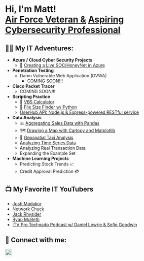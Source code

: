 <h1>Hi, I'm Matt! <br/><a href="https://www.linkedin.com/in/matthew-rimbert/">Air Force Veteran &</a> <a href="https://www.linkedin.com/in/matthew-rimbert/">Aspiring Cybersecurity Professional</a>
<h2>👨‍💻 My IT Adventures:</h2>

- <b>Azure / Cloud Cyber Security Projects</b>
  - 🍯 [Creating a Live SOC/HoneyNet in Azure](https://github.com/Matthew-Rimbert/Azure-HoneyNet)
- <b>Penetration Testing</b>
  - Damn Vulnerable Web Application (DVWA)
      - COMING SOON!!!
- <b>Cisco Packet Tracer</b>
  - COMING SOON!!!
- <b>Scripting Practice</b>
  - 🧮 [VBS Calculator](https://github.com/Matthew-Rimbert/VBScript-Calculator)
  - 📁 [File Size Finder w/ Python](https://github.com/Matthew-Rimbert/File-Size-Finder)
  - [UserHub API: Node.js & Express-powered RESTful service](https://github.com/Matthew-Rimbert/UserHub-API)
- <b>Data Analysis</b>
  - 📊 [Aggregating Sales Data with Pandas](https://github.com/Matthew-Rimbert/Aggregating-Sales-Data/tree/main)
  - 🗺️ [Drawing a Map with Cartopy and Matplotlib](https://github.com/Matthew-Rimbert/-Drawing-a-Map-with-Cartopy-and-Matplotlib/tree/main)
  - 🚖 [Geospatial Taxi Analysis](https://github.com/Matthew-Rimbert/Geospatial-Taxi-Analysis)
  - [Analyzing Time Series Data](https://github.com/Matthew-Rimbert/Analyzing-Time-Series-Data)
  - Analyzing Real Transaction Data 
  - Expanding the Example Set
- <b>Machine Learning Projects</b>
  - Predicting Stock Trends 📈
  - Credit Approval Prediction 💳

<h2>📺 My Favorite IT YouTubers</h2>

- [Josh Madakor](https://www.youtube.com/@JoshMadakor)
- [Network Chuck](https://www.youtube.com/@NetworkChuck)
- [Jack Rhysider](https://www.youtube.com/@JackRhysider)
- [Ryan McBeth](https://www.youtube.com/@RyanMcBethProgramming)
- [ITV Pro Technado Podcast w/ Daniel Lowrie & Sofie Goodwin](https://www.youtube.com/@ITProTv)

<h2> 🤳 Connect with me:</h2>


[<img align="left" alt="MatthewRimbert | LinkedIn" width="22px" src="https://cdn.jsdelivr.net/npm/simple-icons@v3/icons/linkedin.svg" />][linkedin]

[linkedin]:(https://www.linkedin.com/in/matthew-rimbert/)
